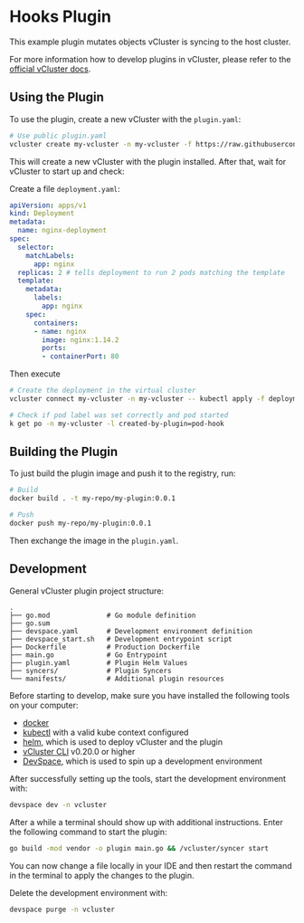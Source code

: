 # Hooks Plugin

This example plugin mutates objects vCluster is syncing to the host cluster.

For more information how to develop plugins in vCluster, please refer to the
[official vCluster docs](https://www.vcluster.com/docs/plugins/overview).

## Using the Plugin

To use the plugin, create a new vCluster with the `plugin.yaml`:

```bash
# Use public plugin.yaml
vcluster create my-vcluster -n my-vcluster -f https://raw.githubusercontent.com/nirvati/vcluster-sdk/main/examples/hooks/plugin.yaml
```

This will create a new vCluster with the plugin installed. After that, wait for
vCluster to start up and check:

Create a file `deployment.yaml`:

```yaml
apiVersion: apps/v1
kind: Deployment
metadata:
  name: nginx-deployment
spec:
  selector:
    matchLabels:
      app: nginx
  replicas: 2 # tells deployment to run 2 pods matching the template
  template:
    metadata:
      labels:
        app: nginx
    spec:
      containers:
      - name: nginx
        image: nginx:1.14.2
        ports:
        - containerPort: 80
```

Then execute

```bash
# Create the deployment in the virtual cluster
vcluster connect my-vcluster -n my-vcluster -- kubectl apply -f deployment.yaml

# Check if pod label was set correctly and pod started
k get po -n my-vcluster -l created-by-plugin=pod-hook
```

## Building the Plugin

To just build the plugin image and push it to the registry, run:

```bash
# Build
docker build . -t my-repo/my-plugin:0.0.1

# Push
docker push my-repo/my-plugin:0.0.1
```

Then exchange the image in the `plugin.yaml`.

## Development

General vCluster plugin project structure:

```text
.
├── go.mod              # Go module definition
├── go.sum
├── devspace.yaml       # Development environment definition
├── devspace_start.sh   # Development entrypoint script
├── Dockerfile          # Production Dockerfile 
├── main.go             # Go Entrypoint
├── plugin.yaml         # Plugin Helm Values
├── syncers/            # Plugin Syncers
└── manifests/          # Additional plugin resources
```

Before starting to develop, make sure you have installed the following tools on
your computer:

- [docker](https://docs.docker.com/)
- [kubectl](https://kubernetes.io/docs/tasks/tools/) with a valid kube context configured
- [helm](https://helm.sh/docs/intro/install/), which is used to deploy vCluster
  and the plugin
- [vCluster CLI](https://www.vcluster.com/docs/getting-started/setup) v0.20.0 or
  higher
- [DevSpace](https://devspace.sh/cli/docs/quickstart), which is used to spin up a
  development environment

After successfully setting up the tools, start the development environment with:

```bash
devspace dev -n vcluster
```

After a while a terminal should show up with additional instructions. Enter the
following command to start the plugin:

```bash
go build -mod vendor -o plugin main.go && /vcluster/syncer start
```

You can now change a file locally in your IDE and then restart the command in the
terminal to apply the changes to the plugin.

Delete the development environment with:

```bash
devspace purge -n vcluster
```
